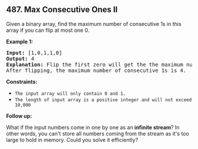 ## 487. Max Consecutive Ones II

Given a binary array, find the maximum number of consecutive 1s in this array if you can flip at most one 0.

**Example 1:**

<pre>
<b>Input:</b> [1,0,1,1,0]
<b>Output:</b> 4
<b>Explanation:</b> Flip the first zero will get the the maximum number of consecutive 1s. 
After flipping, the maximum number of consecutive 1s is 4.
</pre>

**Constraints:**

- `The input array will only contain 0 and 1.`
- `The length of input array is a positive integer and will not exceed 10,000`

**Follow up:**

What if the input numbers come in one by one as an **infinite stream**? In other words, you can't store all numbers coming from the stream as it's too large to hold in memory. Could you solve it efficiently?